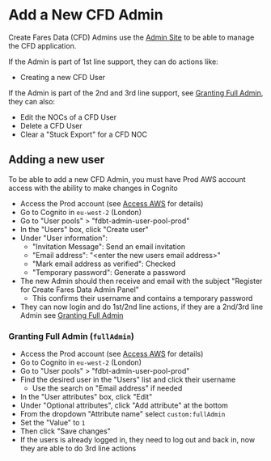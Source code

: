 # Add a New CFD Admin

Create Fares Data (CFD) Admins use the [Admin Site](https://admin.prod.dft-cfd.com/) to be able to manage the CFD application.

If the Admin is part of 1st line support, they can do actions like:

- Creating a new CFD User

If the Admin is part of the 2nd and 3rd line support, see [Granting Full Admin](#granting-full-admin-fulladmin), they can also:

- Edit the NOCs of a CFD User
- Delete a CFD User
- Clear a "Stuck Export" for a CFD NOC

## Adding a new user

To be able to add a new CFD Admin, you must have Prod AWS account access with the ability to make changes in Cognito

- Access the Prod account (see [Access AWS](../how-to/access-aws.md) for details)
- Go to Cognito in `eu-west-2` (London)
- Go to "User pools" > "fdbt-admin-user-pool-prod"
- In the "Users" box, click "Create user"
- Under "User information":
  - "Invitation Message": Send an email invitation
  - "Email address": "\<enter the new users email address\>"
  - "Mark email address as verified": Checked
  - "Temporary password": Generate a password
- The new Admin should then receive and email with the subject "Register for Create Fares Data Admin Panel"
  - This confirms their username and contains a temporary password
- They can now login and do 1st/2nd line actions, if they are a 2nd/3rd line Admin see [Granting Full Admin](#granting-full-admin-fulladmin)

### Granting Full Admin (`fullAdmin`)

- Access the Prod account (see [Access AWS](../how-to/access-aws.md) for details)
- Go to Cognito in `eu-west-2` (London)
- Go to "User pools" > "fdbt-admin-user-pool-prod"
- Find the desired user in the "Users" list and click their username
  - Use the search on "Email address" if needed
- In the "User attributes" box, click "Edit"
- Under "Optional attributes", click "Add attribute" at the bottom
- From the dropdown "Attribute name" select `custom:fullAdmin`
- Set the "Value" to `1`
- Then click "Save changes"
- If the users is already logged in, they need to log out and back in, now they are able to do 3rd line actions
